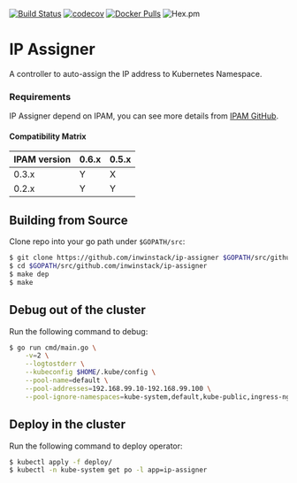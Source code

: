 [![Build Status](https://travis-ci.org/inwinstack/ip-assigner.svg?branch=master)](https://travis-ci.org/inwinstack/ip-assigner) [![codecov](https://codecov.io/gh/inwinstack/ip-assigner/branch/master/graph/badge.svg)](https://codecov.io/gh/inwinstack/ip-assigner) [![Docker Pulls](https://img.shields.io/docker/pulls/inwinstack/ip-assigner.svg)](https://hub.docker.com/r/inwinstack/ip-assigner/) ![Hex.pm](https://img.shields.io/hexpm/l/plug.svg)

# IP Assigner
A controller to auto-assign the IP address to Kubernetes Namespace.

### Requirements
IP Assigner depend on IPAM, you can see more details from [IPAM GitHub](https://github.com/inwinstack/ipam).

#### Compatibility Matrix

| IPAM version | 0.6.x | 0.5.x | 
|--------------|-------|-------|
| 0.3.x        | Y     | X     |
| 0.2.x        | Y     | Y     |

## Building from Source
Clone repo into your go path under `$GOPATH/src`:
```sh
$ git clone https://github.com/inwinstack/ip-assigner $GOPATH/src/github.com/inwinstack/ip-assigner
$ cd $GOPATH/src/github.com/inwinstack/ip-assigner
$ make dep
$ make
```

## Debug out of the cluster
Run the following command to debug:
```sh
$ go run cmd/main.go \
    -v=2 \
    --logtostderr \
    --kubeconfig $HOME/.kube/config \
    --pool-name=default \
    --pool-addresses=192.168.99.10-192.168.99.100 \
    --pool-ignore-namespaces=kube-system,default,kube-public,ingress-nginx
```

## Deploy in the cluster
Run the following command to deploy operator:
```sh
$ kubectl apply -f deploy/
$ kubectl -n kube-system get po -l app=ip-assigner
```

